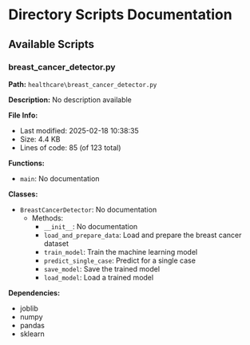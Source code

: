 # Directory Scripts Documentation

## Available Scripts


### breast_cancer_detector.py

**Path:** `healthcare\breast_cancer_detector.py`

**Description:**
No description available

**File Info:**
- Last modified: 2025-02-18 10:38:35
- Size: 4.4 KB
- Lines of code: 85 (of 123 total)

**Functions:**
- `main`: No documentation

**Classes:**
- `BreastCancerDetector`: No documentation
  - Methods:
    - `__init__`: No documentation
    - `load_and_prepare_data`: Load and prepare the breast cancer dataset
    - `train_model`: Train the machine learning model
    - `predict_single_case`: Predict for a single case
    - `save_model`: Save the trained model
    - `load_model`: Load a trained model

**Dependencies:**
- joblib
- numpy
- pandas
- sklearn